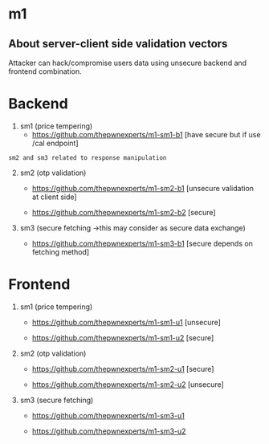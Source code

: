 # m1

## About server-client side validation vectors
Attacker can hack/compromise users data using unsecure backend and frontend combination.

# Backend

1. sm1 (price tempering)
    - https://github.com/thepwnexperts/m1-sm1-b1 [have secure but if use /cal endpoint]

`sm2 and sm3 related to response manipulation`

2. sm2 (otp validation)

    - https://github.com/thepwnexperts/m1-sm2-b1 [unsecure validation at client side]

    - https://github.com/thepwnexperts/m1-sm2-b2 [secure]

3. sm3 (secure fetching ->this may consider as secure data exchange) 
    - https://github.com/thepwnexperts/m1-sm3-b1 [secure depends on fetching method] 

# Frontend

1. sm1 (price tempering)
    - https://github.com/thepwnexperts/m1-sm1-u1 [unsecure]

    - https://github.com/thepwnexperts/m1-sm1-u2 [secure]

2. sm2 (otp validation)

    - https://github.com/thepwnexperts/m1-sm2-u1 [secure]

    - https://github.com/thepwnexperts/m1-sm2-u2 [unsecure]

3. sm3 (secure fetching)

    - https://github.com/thepwnexperts/m1-sm3-u1

    - https://github.com/thepwnexperts/m1-sm3-u2

